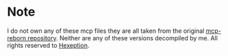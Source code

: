# Note
I do not own any of these mcp files they are all taken from the original [mcp-reborn repository](https://github.com/Hexeption/MCP-Reborn). Neither are any
of these versions decompiled by me. All rights reserved to [Hexeption](https://github.com/Hexeption).

